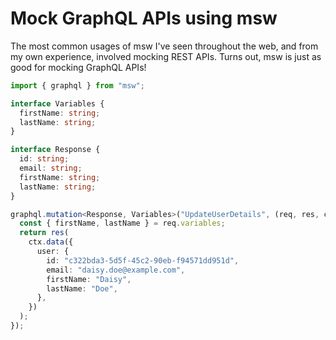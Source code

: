 # Mock GraphQL APIs using msw

The most common usages of msw I've seen throughout the web, and from my own experience, involved mocking REST APIs. Turns out, msw is just as good for mocking GraphQL APIs!

```typescript
import { graphql } from "msw";

interface Variables {
  firstName: string;
  lastName: string;
}

interface Response {
  id: string;
  email: string;
  firstName: string;
  lastName: string;
}

graphql.mutation<Response, Variables>("UpdateUserDetails", (req, res, ctx) => {
  const { firstName, lastName } = req.variables;
  return res(
    ctx.data({
      user: {
        id: "c322bda3-5d5f-45c2-90eb-f94571dd951d",
        email: "daisy.doe@example.com",
        firstName: "Daisy",
        lastName: "Doe",
      },
    })
  );
});
```